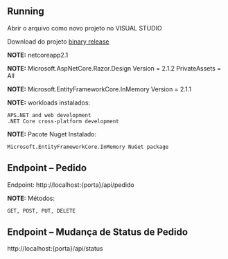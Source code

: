 ## Running

Abrir o arquivo como novo projeto no VISUAL STUDIO

Download do projeto [binary release](https://github.com/VictorFurlan/Web_Api.git)

**NOTE:** netcoreapp2.1

**NOTE:** Microsoft.AspNetCore.Razor.Design Version = 2.1.2 PrivateAssets = All

**NOTE:** Microsoft.EntityFrameworkCore.InMemory Version = 2.1.1

**NOTE:** workloads instalados:

```
APS.NET and web development
.NET Core cross-platform development
```

**NOTE:** Pacote Nuget Instalado:

```
Microsoft.EntityFrameworkCore.InMemory NuGet package 
```
## Endpoint – Pedido

Endpoint: http://localhost:{porta}/api/pedido

**NOTE:** Métodos:

```
GET, POST, PUT, DELETE
```

## Endpoint – Mudança de Status de Pedido

http://localhost:{porta}/api/status